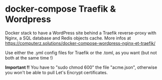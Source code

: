 # docker-compose Traefik & Wordpress

Docker stack to have a WordPress site behind a Traefik reverse-proxy with Nginx, a SQL database and Redis objects cache.
More infos at <https://computerz.solutions/docker-compose-wordpress-nginx-et-traefik/>

Use either the .yml config files for Traefik or the .toml, as you want (but not both at the same time !)

**Important !!**
You have to "sudo chmod 600" the file "acme.json", otherwise you won't be able to pull Let's Encrypt certificates.
